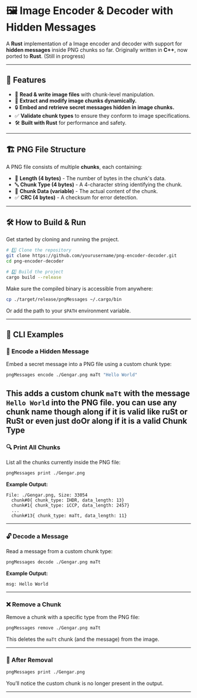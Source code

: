 # 🖼️ Image Encoder & Decoder with Hidden Messages

A **Rust** implementation of a Image encoder and decoder with support for **hidden messages** inside PNG chunks so far. Originally written in **C++**, now ported to **Rust**. (Still in progress)

---

## 🚀 Features

- 📂 **Read & write image files** with chunk-level manipulation.
- 🧩 **Extract and modify image chunks dynamically.**
- 🔒 **Embed and retrieve secret messages hidden in image chunks.**
- ✅ **Validate chunk types** to ensure they conform to image specifications.
- 🛠️ **Built with Rust** for performance and safety.

---

## 🏗️ PNG File Structure

A PNG file consists of multiple **chunks**, each containing:

- 📏 **Length (4 bytes)** - The number of bytes in the chunk's data.
- 🔤 **Chunk Type (4 bytes)** - A 4-character string identifying the chunk.
- 📄 **Chunk Data (variable)** - The actual content of the chunk.
- ✅ **CRC (4 bytes)** - A checksum for error detection.

---

## 🛠️ How to Build & Run

Get started by cloning and running the project.

```sh
# 1️⃣ Clone the repository
git clone https://github.com/yourusername/png-encoder-decoder.git
cd png-encoder-decoder

# 2️⃣ Build the project
cargo build --release
```

Make sure the compiled binary is accessible from anywhere:
```sh
cp ./target/release/pngMessages ~/.cargo/bin
```
Or add the path to your `$PATH` environment variable.

---

## 🧪 CLI Examples

### 📅 Encode a Hidden Message
Embed a secret message into a PNG file using a custom chunk type:

```sh
pngMessages encode ./Gengar.png maTt "Hello World"
```

This adds a custom chunk `maTt` with the message `Hello World` into the PNG file.
you can use any chunk name though along if it is valid like ruSt or RuSt or even just doOr along if it is a valid Chunk Type
---

### 🔍 Print All Chunks
List all the chunks currently inside the PNG file:

```sh
pngMessages print ./Gengar.png
```
**Example Output:**
```
File: ./Gengar.png, Size: 33054
  chunk#0{ chunk_type: IHDR, data_length: 13}
  chunk#1{ chunk_type: iCCP, data_length: 2457}
  ...
  chunk#13{ chunk_type: maTt, data_length: 11}
```

---

### 🔓 Decode a Message
Read a message from a custom chunk type:

```sh
pngMessages decode ./Gengar.png maTt
```
**Example Output:**
```
msg: Hello World
```

---

### ❌ Remove a Chunk
Remove a chunk with a specific type from the PNG file:

```sh
pngMessages remove ./Gengar.png maTt
```
This deletes the `maTt` chunk (and the message) from the image.

---

### 🔀 After Removal 
```sh
pngMessages print ./Gengar.png
```
You’ll notice the custom chunk is no longer present in the output.

---
